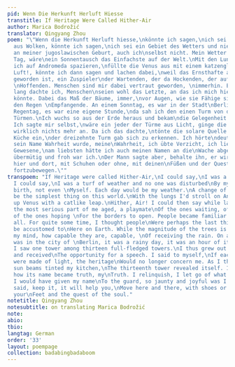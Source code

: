 ```yaml
---
pid: Wenn Die Herkunft Herluft Hiesse
transtitle: If Heritage Were Called Hither-Air
author: Marica Bodrožić
translator: Qingyang Zhou
poem: "\"Wenn die Herkunft Herluft hiesse,\nkönnte ich sagen,\nich sei ein Mensch
  aus Wolken, könnte ich sagen,\nich sei ein Gebiet des Wetters und niemand störte\nsich
  an meiner jugoslawischen Geburt, auch ich\nselbst nicht. Mein Wetter wäre jeder
  Tag, wäre\nein Sonnentausch das Einfachste auf der Welt.\nMit den Lungen ginge
  ich auf Andromeda spazieren,\nfüllte die Venus aus mit einem katzengleichen Sprung.\nHer
  Luft!, könnte ich dann sagen und lachen dabei,\nweil das Ernsthafte alt in mir
  geworden ist, ein Zuspieler\nder Wartenden, der da Hockenden, der auf die Grenzöffnungen
  \nHoffenden. Menschen sind mir dabei vertraut geworden, \nimmerhin. Eine ganze Zeit
  lang dachte ich, Menschen\nseien wohl das Letzte, an das ich mich hier auf Erden\ngewöhnen
  könnte. Dabei das Maß der Bäume, immer,\nvor Augen, wie sie Fähige sind, Fähige,
  den Regen \nEmpfangende. An einem Sonntag, es war in der Stadt\nBerlin, es war ein
  Regentag, es war eine eigene Stunde,\nda sah ich den einen Turm von dreizehn volljährigen
  Türmen.\nIch wuchs so aus der Erde heraus und bekam\ndie Gelegenheit zu einer Rede.
  Ich sagte mir selbst,\nwäre ein jeder der Türme aus Licht, ginge die Herkunft\nmich
  wirklich nichts mehr an. Da ich das dachte,\ntönte die solare Quelle sich in meiner
  Küche ein,\nder dreizehnte Turm gab sich zu erkennen. Ich hörte\ndeutlich, wie
  sein Name Wahrheit wurde, meine\nWahrheit, ich übte Verzicht, ich ließ los das
  Gewesene,\nam liebsten hätte ich auch meinen Namen an die\nWache abgegeben, so
  übermütig und froh war ich.\nDer Mann sagte aber, behalte ihn, er wird dir helfen,\ndich
  hier und dort, mit Schuhen oder ohne, mit deinen\nFüßen und der Queste der Seele
  fortzubewegen.\""
transpoem: "If Heritage were called Hither-Air,\nI could say,\nI was a person of clouds.
  I could say,\nI was a turf of weather and no one was disturbed\nBy my Yugoslavian
  birth, not even \nMyself. Each day would be my weather.\nA change of sunlight would
  be the simplest thing on this world.\nWith the lungs I'd stroll on Andromeda,\nFill
  up Venus with a catlike leap.\nHither, Air! I could then say while laughing,\nSince
  the most serious part of me aged, a playmate\nOf the ones waiting, of the ones crouching,
  of the ones hoping \nFor the borders to open. People became familiar to me,\nAfter
  all. For quite some time, I thought people\nWere perhaps the last thing I would
  be accustomed to\nHere on Earth. While the magnitude of the trees is always\nIn
  my mind, how capable they are, capable, \nOf receiving the rain. On a Sunday, it
  was in the city of \nBerlin, it was a rainy day, it was an hour of its own,\nWhen
  I saw one tower among thirteen full-fledged towers.\nI thus grew out of the Earth
  and received\nThe opportunity for a speech. I said to myself,\nIf each of the towers
  were made of light, the heritage\nWould no longer concern me. As I thought so,\nThe
  sun beams tinted my kitchen,\nThe thirteenth tower revealed itself. I heard\nClearly,
  how its name became truth, my\nTruth. I relinquish, I let go of what had been.\nPreferably
  I would have given my name\nTo the guard, so jaunty and joyful was I.\nBut the man
  said, keep it, it will help you,\nMove here and there, with shoes or without, with
  your\nFeet and the quest of the soul."
notetitle: Qingyang Zhou
notesubtitle: on translating Marica Bodrožić
note:
abio:
tbio:
langtag: German
order: '33'
layout: poempage
collection: badabingbadaboom
---
```

